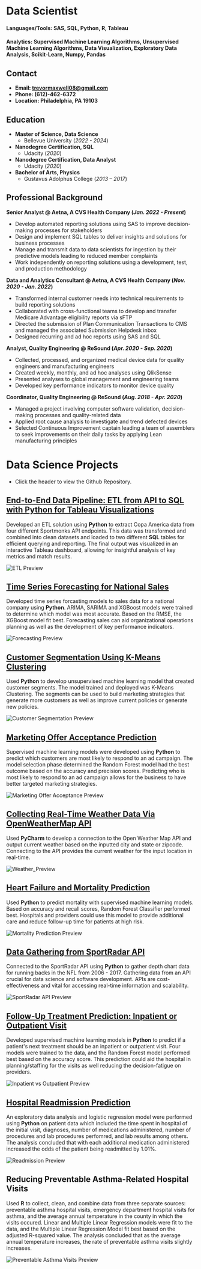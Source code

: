 # Data Scientist

#### Languages/Tools: SAS, SQL, Python, R, Tableau
#### Analytics: Supervised Machine Learning Algorithms, Unsupervised Machine Learning Algorithms, Data Visualization, Exploratory Data Analysis, Scikit-Learn, Numpy, Pandas


## Contact
- **Email: trevormaxwell08@gmail.com**
- **Phone: (612)-462-6372**
- **Location: Philadelphia, PA 19103**

## Education
- **Master of Science, Data Science**
  - Bellevue University (_2022 - 2024_)
- **Nanodegree Certification, SQL**
  - Udacity (_2020_)
- **Nanodegree Certification, Data Analyst**
  - Udacity (_2020_)
- **Bachelor of Arts, Physics**
  - Gustavus Adolphus College (_2013 – 2017_)

## Professional Background
**Senior Analyst @ Aetna, A CVS Health Company (_Jan. 2022 - Present_)**
 - Develop automated reporting solutions using SAS to improve decision-making processes for stakeholders
 - Design and implement SQL tables to deliver insights and solutions for business processes
 - Manage and transmit data to data scientists for ingestion by their predictive models leading to reduced member complaints
 - Work independently on reporting solutions using a development, test, and production methodology


**Data and Analytics Consultant @ Aetna, A CVS Health Company (_Nov. 2020 - Jan. 2022_)**
 - Transformed internal customer needs into technical requirements to build reporting solutions
 - Collaborated with cross-functional teams to develop and transfer Medicare Advantage eligibility reports via sFTP
 - Directed the submission of Plan Communication Transactions to CMS and managed the associated Submission Helpdesk inbox
 - Designed recurring and ad hoc reports using SAS and SQL


**Analyst, Quality Engineering @ ReSound (_Apr. 2020 - Sep. 2020_)**
 - Collected, processed, and organized medical device data for quality engineers and manufacturing engineers
 - Created weekly, monthly, and ad hoc analyses using QlikSense
 - Presented analyses to global management and engineering teams
 - Developed key performance indicators to monitor device quality


**Coordinator, Quality Engineering @ ReSound (_Aug. 2018 - Apr. 2020_)**
 - Managed a project involving computer software validation, decision-making processes and quality-related data
 - Applied root cause analysis to investigate and trend defected devices
 - Selected Continuous Improvement captain leading a team of assemblers to seek improvements on their daily tasks by applying Lean manufacturing principles


 
# Data Science Projects
- Click the header to view the Github Repository.

## [End-to-End Data Pipeline: ETL from API to SQL with Python for Tableau Visualizations](https://github.com/trevormaxwell/Time-Series-Forecasting-for-National-Sales)
Developed an ETL solution using **Python** to extract Copa America data from four different Sportmonks API endpoints. This data was transformed and combined into clean datasets and loaded to two different **SQL** tables for efficient querying and reporting. The final output was visualized in an interactive Tableau dashboard, allowing for insightful analysis of key metrics and match results.

![ETL Preview](/assets/images/SportMonks_API_ETL_Dashboard_Screen_Record.gif)


## [Time Series Forecasting for National Sales](https://github.com/trevormaxwell/Time-Series-Forecasting-for-National-Sales)
Developed time series forcasting models to sales data for a national company using **Python**. ARIMA, SARIMA and XGBoost models were trained to determine which model was most accurate. Based on the RMSE, the XGBoost model fit best. Forecasting sales can aid organizational operations planning as well as the development of key performance indicators.

![Forecasting Preview](/assets/images/Forecasting_Preview.jpg)


## [Customer Segmentation Using K-Means Clustering](https://github.com/trevormaxwell/Customer-Segmentation-Using-K-Means-Clustering)
Used **Python** to develop unsupervised machine learning model that created customer segments. The model trained and deployed was K-Means Clustering. The segments can be used to build marketing strategies that generate more customers as well as improve current policies or generate new policies. 

![Customer Segmentation Preview](/assets/images/Customer_Segmentation_Preview_v2.jpeg)

 
## [Marketing Offer Acceptance Prediction](https://github.com/trevormaxwell/Marketing-Offer-Acceptance-Prediction)
Supervised machine learning models were developed using **Python** to predict which customers are most likely to respond to an ad campaign. The model selection phase determined the Random Forest model had the best outcome based on the accuracy and precision scores. Predicting who is most likely to respond to an ad campaign allows for the business to have better targeted marketing strategies.  

![Marketing Offer Acceptance Preview](/assets/images/Marketing_Campaign_Preview.jpg)

 
## [Collecting Real-Time Weather Data Via OpenWeatherMap API](https://github.com/trevormaxwell/Open-Weather-Map-API)

Used **PyCharm** to develop a connection to the Open Weather Map API and output current weather based on the inputted city and state or zipcode. Connecting to the API provides the current weather for the input location in real-time.

![Weather_Preview](/assets/images/Weather_Preview.jpg)

## [Heart Failure and Mortality Prediction](https://github.com/trevormaxwell/Heart-Failure-and-Mortality-Prediction)
Used **Python** to predict mortality with supervised machine learning models. Based on accuracy and recall scores, Random Forest Classifier performed best. Hospitals and providers could use this model to provide additional care and reduce follow-up time for patients at high risk. 

![Mortality Prediction Preview](/assets/images/Mortality_Prediction_Preview.jpg)

## [Data Gathering from SportRadar API](https://github.com/trevormaxwell/SportRadar-API)
Connected to the SportRadar API using **Python** to gather depth chart data for running backs in the NFL from 2006 - 2017. Gathering data from an API crucial for data science and software development. APIs are cost-effectiveness and vital for accessing real-time information and scalability. 

![SportRadar API Preview](/assets/images/SportRadar_API_Preview.jpg)

## [Follow-Up Treatment Prediction: Inpatient or Outpatient Visit](https://github.com/trevormaxwell/Follow-Up-Treatment-Prediction)
Developed supervised machine learning models in **Python** to predict if a patient's next treatment should be an inpatient or outpatient visit. Four models were trained to the data, and the Random Forest model performed best based on the accuracy score. This prediction could aid the hospital in planning/staffing for the visits as well reducing the decision-fatigue on providers.

![Inpatient vs Outpatient Preview](/assets/images/Inpatient_vs_Outpatient_Preview.jpg)

## [Hospital Readmission Prediction](https://github.com/trevormaxwell/Hospital-Readmissions-Analysis/tree/main)
An exploratory data analysis and logistic regression model were performed using **Python** on patient data which included the time spent in hospital of the initial visit, diagnoses, number of medications administered, number of procedures and lab procedures perfomred, and lab results among others. The analysis concluded that with each additional medication administered increased the odds of the patient being readmitted by 1.01%.

![Readmission Preview](/assets/images/Readmission_Preview.jpg)

## Reducing Preventable Asthma-Related Hospital Visits
Used **R** to collect, clean, and combine data from three separate sources: preventable asthma hospital visits, emergency department hospital visits for asthma, and the average annual temperature in the county in which the visits occured. Linear and Multiple Linear Regression models were fit to the data, and the Multiple Linear Regression Model fit best based on the adjusted R-squared value. The analysis concluded that as the average annual temperature increases, the rate of preventable asthma visits slightly increases.  

![Preventable Asthma Visits Preview](/assets/images/Preventable_Asthma_Visits_Preview.jpg)
